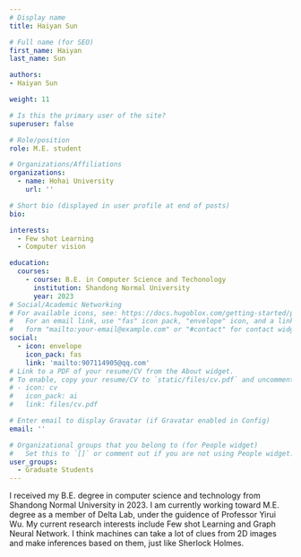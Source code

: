 ```yaml
---
# Display name
title: Haiyan Sun

# Full name (for SEO)
first_name: Haiyan
last_name: Sun

authors:
- Haiyan Sun

weight: 11

# Is this the primary user of the site?
superuser: false

# Role/position
role: M.E. student

# Organizations/Affiliations
organizations:
  - name: Hohai University
    url: ''

# Short bio (displayed in user profile at end of posts)
bio: 

interests:
  - Few shot Learning
  - Computer vision

education:
  courses:
    - course: B.E. in Computer Science and Techonology
      institution: Shandong Normal University
      year: 2023
# Social/Academic Networking
# For available icons, see: https://docs.hugoblox.com/getting-started/page-builder/#icons
#   For an email link, use "fas" icon pack, "envelope" icon, and a link in the
#   form "mailto:your-email@example.com" or "#contact" for contact widget.
social:
  - icon: envelope
    icon_pack: fas
    link: 'mailto:907114905@qq.com'
# Link to a PDF of your resume/CV from the About widget.
# To enable, copy your resume/CV to `static/files/cv.pdf` and uncomment the lines below.
# - icon: cv
#   icon_pack: ai
#   link: files/cv.pdf

# Enter email to display Gravatar (if Gravatar enabled in Config)
email: ''

# Organizational groups that you belong to (for People widget)
#   Set this to `[]` or comment out if you are not using People widget.
user_groups:
  - Graduate Students
---
```


I received my B.E. degree in computer science and technology from Shandong Normal University in 2023. I am currently working toward M.E. degree as a member of Delta Lab, under the guidence of Professor Yirui Wu. My current research interests include Few shot Learning and Graph Neural Network. I think machines can take a lot of clues from 2D images and make inferences based on them, just like Sherlock Holmes.
